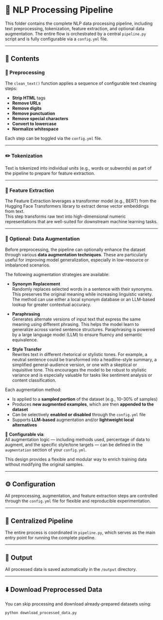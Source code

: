# 🧪 NLP Processing Pipeline

This folder contains the complete NLP data processing pipeline, including text preprocessing, tokenization, feature extraction, and optional data augmentation. The entire flow is orchestrated by a central `pipeline.py` script and is fully configurable via a `config.yml` file.

---

## 📁 Contents

### 🔧 Preprocessing

The `clean_text()` function applies a sequence of configurable text cleaning steps:

- **Strip HTML** tags
- **Remove URLs**
- **Remove digits**
- **Remove punctuation**
- **Remove special characters**
- **Convert to lowercase**
- **Normalize whitespace**

Each step can be toggled via the `config.yml` file.

---

### ✏️ Tokenization

Text is tokenized into individual units (e.g., words or subwords) as part of the pipeline to prepare for feature extraction.

---

### 🧠 Feature Extraction

The Feature Extraction leverages a transformer model (e.g., BERT) from the Hugging Face Transformers library to extract dense vector embeddings from text. \
This step transforms raw text into high-dimensional numeric representations that are well-suited for downstream machine learning tasks.


---

### 🔁 Optional: Data Augmentation

Before preprocessing, the pipeline can optionally enhance the dataset through various **data augmentation techniques**. These are particularly useful for improving model generalization, especially in low-resource or imbalanced scenarios.

The following augmentation strategies are available:

- **Synonym Replacement**  
  Randomly replaces selected words in a sentence with their synonyms. This preserves the original meaning while increasing linguistic variety. The method can use either a local synonym database or an LLM-based lookup for greater contextual accuracy.

- **Paraphrasing**  
  Generates alternate versions of input text that express the same meaning using different phrasing. This helps the model learn to generalize across varied sentence structures. Paraphrasing is powered by a large language model (LLM) to ensure fluency and semantic equivalence.

- **Style Transfer**  
  Rewrites text in different rhetorical or stylistic tones. For example, a neutral sentence could be transformed into a headline-style summary, a simplified general-audience version, or one with a skeptical or inquisitive tone. This encourages the model to be robust to stylistic variance and is especially valuable for tasks like sentiment analysis or content classification.

Each augmentation method:
- Is applied to a **sampled portion** of the dataset (e.g., 10–30% of samples)
- Produces **new augmented examples**, which are then **appended to the dataset**
- Can be selectively **enabled or disabled** through the `config.yml` file
- Supports **LLM-based** augmentation and/or **lightweight local alternatives**

📁 **Configurable via**:  
All augmentation logic — including methods used, percentage of data to augment, and the specific style/tone targets — can be defined in the `augmentation` section of your `config.yml`.

This design provides a flexible and modular way to enrich training data without modifying the original samples.


---

## ⚙️ Configuration

All preprocessing, augmentation, and feature extraction steps are controlled through the `config.yml` file for flexible and reproducible experimentation.

---

## 🚀 Centralized Pipeline

The entire process is coordinated in `pipeline.py`, which serves as the main entry point for running the complete pipeline.

---

## 💾 Output

All processed data is saved automatically in the `/output` directory.

---

## ⬇️ Download Preprocessed Data

You can skip processing and download already-prepared datasets using:

```bash
python download_processed_data.py
